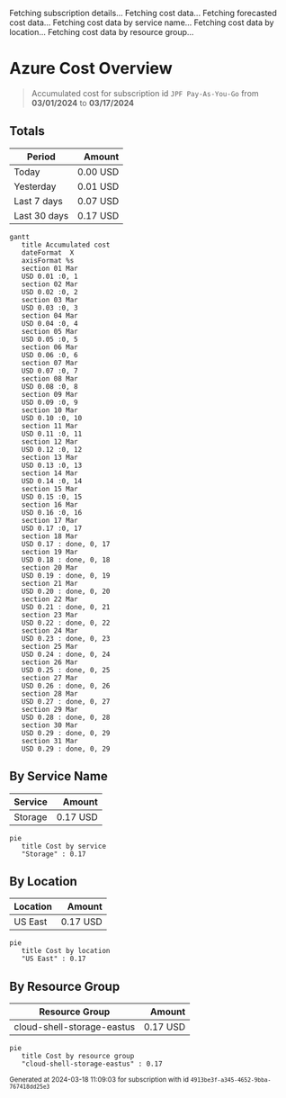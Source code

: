 Fetching subscription details...
Fetching cost data...
Fetching forecasted cost data...
Fetching cost data by service name...
Fetching cost data by location...
Fetching cost data by resource group...
# Azure Cost Overview

> Accumulated cost for subscription id `JPF Pay-As-You-Go` from **03/01/2024** to **03/17/2024**

## Totals

|Period|Amount|
|---|---:|
|Today|0.00 USD|
|Yesterday|0.01 USD|
|Last 7 days|0.07 USD|
|Last 30 days|0.17 USD|

```mermaid
gantt
   title Accumulated cost
   dateFormat  X
   axisFormat %s
   section 01 Mar
   USD 0.01 :0, 1
   section 02 Mar
   USD 0.02 :0, 2
   section 03 Mar
   USD 0.03 :0, 3
   section 04 Mar
   USD 0.04 :0, 4
   section 05 Mar
   USD 0.05 :0, 5
   section 06 Mar
   USD 0.06 :0, 6
   section 07 Mar
   USD 0.07 :0, 7
   section 08 Mar
   USD 0.08 :0, 8
   section 09 Mar
   USD 0.09 :0, 9
   section 10 Mar
   USD 0.10 :0, 10
   section 11 Mar
   USD 0.11 :0, 11
   section 12 Mar
   USD 0.12 :0, 12
   section 13 Mar
   USD 0.13 :0, 13
   section 14 Mar
   USD 0.14 :0, 14
   section 15 Mar
   USD 0.15 :0, 15
   section 16 Mar
   USD 0.16 :0, 16
   section 17 Mar
   USD 0.17 :0, 17
   section 18 Mar
   USD 0.17 : done, 0, 17
   section 19 Mar
   USD 0.18 : done, 0, 18
   section 20 Mar
   USD 0.19 : done, 0, 19
   section 21 Mar
   USD 0.20 : done, 0, 20
   section 22 Mar
   USD 0.21 : done, 0, 21
   section 23 Mar
   USD 0.22 : done, 0, 22
   section 24 Mar
   USD 0.23 : done, 0, 23
   section 25 Mar
   USD 0.24 : done, 0, 24
   section 26 Mar
   USD 0.25 : done, 0, 25
   section 27 Mar
   USD 0.26 : done, 0, 26
   section 28 Mar
   USD 0.27 : done, 0, 27
   section 29 Mar
   USD 0.28 : done, 0, 28
   section 30 Mar
   USD 0.29 : done, 0, 29
   section 31 Mar
   USD 0.29 : done, 0, 29
```

## By Service Name

|Service|Amount|
|---|---:|
|Storage|0.17 USD|

```mermaid
pie
   title Cost by service
   "Storage" : 0.17
```

## By Location

|Location|Amount|
|---|---:|
|US East|0.17 USD|

```mermaid
pie
   title Cost by location
   "US East" : 0.17
```

## By Resource Group

|Resource Group|Amount|
|---|---:|
|cloud-shell-storage-eastus|0.17 USD|

```mermaid
pie
   title Cost by resource group
   "cloud-shell-storage-eastus" : 0.17
```

<sup>Generated at 2024-03-18 11:09:03 for subscription with id `4913be3f-a345-4652-9bba-767418dd25e3`</sup>
